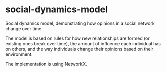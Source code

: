 # social-dynamics-model
Social dynamics model, demonstrating how opinions in a social network change over time.

The model is based on rules for how new relationships are formed (or existing ones break over time), the amount of influence each individual has on others, and the way individuals change their opinions based on their environment.

The implementation is using NetworkX.

